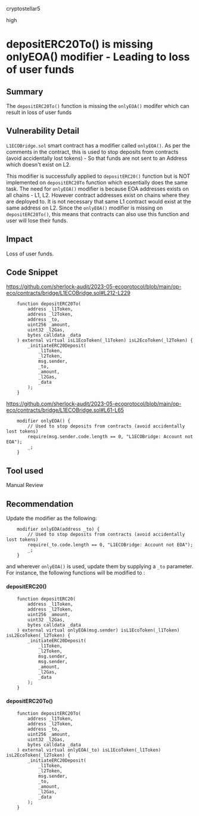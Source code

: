 cryptostellar5

high

# depositERC20To() is missing onlyEOA() modifier - Leading to loss of user funds

## Summary

The `depositERC20To()` function is missing the `onlyEOA()` modifer which can result in loss of user funds

## Vulnerability Detail

`L1ECOBridge.sol` smart contract has a modifier called `onlyEOA()`. As per the comments in the contract, this is used to stop deposits from contracts (avoid accidentally lost tokens) - So that funds are not sent to an Address which doesn't exist on L2.

This modifier is successfully applied to `depositERC20()` function but is NOT implemented on `depositERC20To` function which essentially does the same task.
The need for `onlyEOA()`  modifier is because EOA addresses exists on all chains - L1, L2. However contract addresses exist on chains where they are deployed to. It is not necessary that same L1 contract would exist at the same address on L2.
Since the `onlyEOA()` modifier is missing on `depositERC20To()`, this means that contracts can also use this function and user will lose their funds.

## Impact

Loss of user funds.

## Code Snippet

https://github.com/sherlock-audit/2023-05-ecoprotocol/blob/main/op-eco/contracts/bridge/L1ECOBridge.sol#L212-L229

```solidity
    function depositERC20To(
        address _l1Token,
        address _l2Token,
        address _to,
        uint256 _amount,
        uint32 _l2Gas,
        bytes calldata _data
    ) external virtual isL1EcoToken(_l1Token) isL2EcoToken(_l2Token) {
        _initiateERC20Deposit(
            _l1Token,
            _l2Token,
            msg.sender,
            _to,
            _amount,
            _l2Gas,
            _data
        );
    }
```

https://github.com/sherlock-audit/2023-05-ecoprotocol/blob/main/op-eco/contracts/bridge/L1ECOBridge.sol#L61-L65

```solidity
    modifier onlyEOA() {
        // Used to stop deposits from contracts (avoid accidentally lost tokens)
        require(msg.sender.code.length == 0, "L1ECOBridge: Account not EOA");
        _;
    }
```

## Tool used

Manual Review

## Recommendation

Update the modifier as the following:


```solidity
    modifier onlyEOA(address _to) {
        // Used to stop deposits from contracts (avoid accidentally lost tokens)
        require(_to.code.length == 0, "L1ECOBridge: Account not EOA");
        _;
    }
```

and wherever `onlyEOA()` is used, update them by supplying a `_to` parameter. For instance, the following functions will be modified to :

#### depositERC20()

```solidity
    function depositERC20(
        address _l1Token,
        address _l2Token,
        uint256 _amount,
        uint32 _l2Gas,
        bytes calldata _data
    ) external virtual onlyEOA(msg.sender) isL1EcoToken(_l1Token) isL2EcoToken(_l2Token) {
        _initiateERC20Deposit(
            _l1Token,
            _l2Token,
            msg.sender,
            msg.sender,
            _amount,
            _l2Gas,
            _data
        );
    }
```

#### depositERC20To()

```solidity
    function depositERC20To(
        address _l1Token,
        address _l2Token,
        address _to,
        uint256 _amount,
        uint32 _l2Gas,
        bytes calldata _data
    ) external virtual onlyEOA(_to) isL1EcoToken(_l1Token) isL2EcoToken(_l2Token) {
        _initiateERC20Deposit(
            _l1Token,
            _l2Token,
            msg.sender,
            _to,
            _amount,
            _l2Gas,
            _data
        );
    }
```
